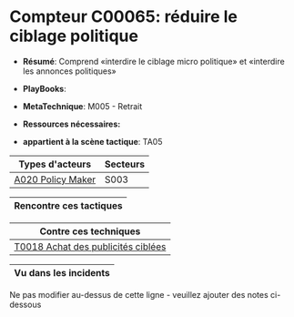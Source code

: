 # Compteur C00065: réduire le ciblage politique

* **Résumé**: Comprend «interdire le ciblage micro politique» et «interdire les annonces politiques»

* **PlayBooks**:

* **MetaTechnique**: M005 - Retrait

* **Ressources nécessaires:**

* **appartient à la scène tactique**: TA05


|Types d'acteurs |Secteurs |
|----------- |------- |
|[A020 Policy Maker](../../generated_pages/actortypes/A020.md) |S003 |



|Rencontre ces tactiques |
|---------------------- |



|Contre ces techniques |
|------------------------- |
|[T0018 Achat des publicités ciblées](../../generated_pages/techniques/T0018.md) |



|Vu dans les incidents |
|----------------- |


Ne pas modifier au-dessus de cette ligne - veuillez ajouter des notes ci-dessous